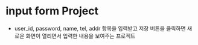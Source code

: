 # input form Project

* user_id, password, name, tel, addr 항목을 입력받고 저장 버튼을 클릭하면 새로운 화면이 열리면서 입력한 내용을 보여주는 프로젝트
